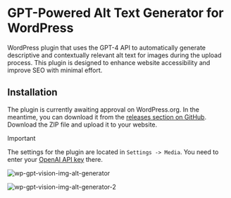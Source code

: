 # GPT-Powered Alt Text Generator for WordPress

WordPress plugin that uses the GPT-4 API to automatically generate descriptive and contextually relevant alt text for
images during the upload process. This plugin is designed to enhance website accessibility and improve SEO with minimal
effort.

## Installation

The plugin is currently awaiting approval on WordPress.org. In the meantime, you can download it from the [releases section on GitHub](https://github.com/android-com-pl/wp-gpt-vision-img-alt-generator/releases). Download the ZIP file and upload it to your website.

> [!IMPORTANT]  
> The settings for the plugin are located in `Settings -> Media`.
> You need to enter your [OpenAI API key](https://platform.openai.com/api-keys) there.

![wp-gpt-vision-img-alt-generator](https://github.com/android-com-pl/wp-gpt-vision-img-alt-generator/assets/25438601/d68179ad-4ed4-43b6-8d52-b2eeeb4b2534)

![wp-gpt-vision-img-alt-generator-2](https://github.com/android-com-pl/wp-gpt-vision-img-alt-generator/assets/25438601/a221655e-ab9e-4a74-97c0-f6359ec1741c)

